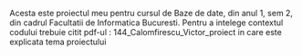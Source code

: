 Acesta este proiectul meu pentru cursul de Baze de date, din anul 1, sem 2, din cadrul Facultatii de Informatica Bucuresti.
Pentru a intelege contextul codului trebuie citit pdf-ul : 144_Calomfirescu_Victor_proiect in care este explicata tema proiectului
